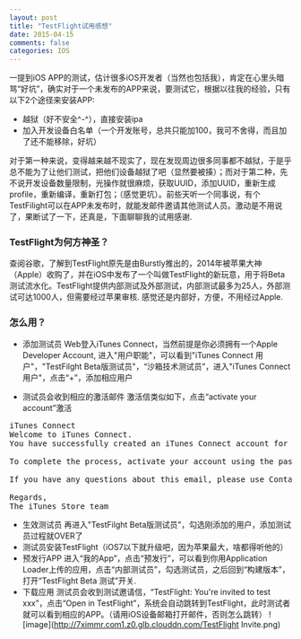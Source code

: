 ```yaml
---
layout: post
title: "TestFlight试用感想"
date: 2015-04-15
comments: false
categories: IOS
---
```


一提到iOS APP的测试，估计很多iOS开发者（当然也包括我），肯定在心里头暗骂“好坑”，确实对于一个未发布的APP来说，要测试它，根据以往我的经验，只有以下2个途径来安装APP:

* 越狱（好不安全^-^），直接安装ipa
* 加入开发设备白名单（一个开发账号，总共只能加100，我可不舍得，而且加了还不能移除，好坑）

对于第一种来说，变得越来越不现实了，现在发现周边很多同事都不越狱，于是乎总不能为了让他们测试，把他们设备越狱了吧（显然要被揍）；而对于第二种，先不说开发设备数量限制，光操作就很麻烦，获取UUID，添加UUID，重新生成profile，重新编译，重新打包；（感觉更坑）。前些天听一个同事说，有个TestFilight可以在APP未发布时，就能发邮件邀请其他测试人员。激动是不用说了，果断试了一下，还真是，下面聊聊我的试用感谢.

### TestFlight为何方神圣？
查阅谷歌，了解到TestFlight原先是由Burstly推出的，2014年被苹果大神（Apple）收购了，并在iOS中发布了一个叫做TestFlight的新玩意，用于将Beta测试流水化。TestFlight提供内部测试及外部测试，内部测试最多为25人，外部测试可达1000人，但需要经过苹果审核. 感觉还是内部好，方便，不用经过Apple.

### 怎么用？
* 添加测试员
Web登入iTunes Connect，当然前提是你必须拥有一个Apple Developer Account, 进入"用户职能"，可以看到"iTunes Connect 用户"，"TestFilght Beta版测试员"，“沙箱技术测试员”，进入"iTunes Connect 用户"，点击“+”，添加相应用户

* 测试员会收到相应的激活邮件
激活信类似如下，点击“activate your account”激活
<pre>
iTunes Connect
Welcome to iTunes Connect.
You have successfully created an iTunes Connect account for xuwenfa@star-net.cn.

To complete the process, activate your account using the password already associated with this Apple ID.

If you have any questions about this email, please use Contact Us.

Regards,
The iTunes Store team
</pre>

* 生效测试员
再进入"TestFilght Beta版测试员"，勾选刚添加的用户，添加测试员过程就OVER了
* 测试员安装TestFlight（iOS7以下就升级吧，因为苹果最大，啥都得听他的）
* 预发行APP
进入“我的App”，点击“预发行”，可以看到你用Application Loader上传的应用，点击“内部测试员”，勾选测试员，之后回到“构建版本”，打开“TestFlight Beta 测试”开关.
* 下载应用
测试员会收到测试邀请信，“TestFlight: You're invited to test xxx”，点击“Open in TestFlight”，系统会自动跳转到TestFlight，此时测试者就可以看到相应的APP。（请用iOS设备邮箱打开邮件，否则怎么跳转）
![image](http://7ximmr.com1.z0.glb.clouddn.com/TestFlight Invite.png)

